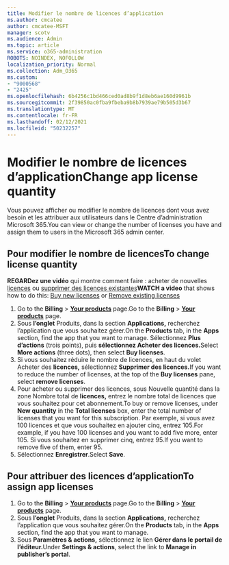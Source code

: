 ```yaml
---
title: Modifier le nombre de licences d’application
ms.author: cmcatee
author: cmcatee-MSFT
manager: scotv
ms.audience: Admin
ms.topic: article
ms.service: o365-administration
ROBOTS: NOINDEX, NOFOLLOW
localization_priority: Normal
ms.collection: Adm_O365
ms.custom:
- "9000568"
- "2425"
ms.openlocfilehash: 6b4256c1bd466ced0ad8b9f1d8eb6ae160d9961b
ms.sourcegitcommit: 2f39850ac0fba9fbeba9b8b7939ae79b505d3b67
ms.translationtype: MT
ms.contentlocale: fr-FR
ms.lasthandoff: 02/12/2021
ms.locfileid: "50232257"
---
```

# <a name="change-app-license-quantity"></a><span data-ttu-id="b243e-102">Modifier le nombre de licences d’application</span><span class="sxs-lookup"><span data-stu-id="b243e-102">Change app license quantity</span></span>

<span data-ttu-id="b243e-103">Vous pouvez afficher ou modifier le nombre de licences dont vous avez besoin et les attribuer aux utilisateurs dans le Centre d’administration Microsoft 365.</span><span class="sxs-lookup"><span data-stu-id="b243e-103">You can view or change the number of licenses you have and assign them to users in the Microsoft 365 admin center.</span></span>

## <a name="to-change-license-quantity"></a><span data-ttu-id="b243e-104">Pour modifier le nombre de licences</span><span class="sxs-lookup"><span data-stu-id="b243e-104">To change license quantity</span></span>

<span data-ttu-id="b243e-105">**REGARDez une vidéo** qui montre comment faire : acheter de nouvelles [licences](https://go.microsoft.com/fwlink/p/?linkid=2154857) ou [supprimer des licences existantes](https://go.microsoft.com/fwlink/p/?linkid=2154938)</span><span class="sxs-lookup"><span data-stu-id="b243e-105">**WATCH a video** that shows how to do this: [Buy new licenses](https://go.microsoft.com/fwlink/p/?linkid=2154857) or [Remove existing licenses](https://go.microsoft.com/fwlink/p/?linkid=2154938)</span></span>

1. <span data-ttu-id="b243e-106">Go to the **Billing**  >  **[Your products](https://go.microsoft.com/fwlink/p/?linkid=842054)** page.</span><span class="sxs-lookup"><span data-stu-id="b243e-106">Go to the **Billing** > **[Your products](https://go.microsoft.com/fwlink/p/?linkid=842054)** page.</span></span>
2. <span data-ttu-id="b243e-107">Sous **l’onglet** Produits, dans la section **Applications,** recherchez l’application que vous souhaitez gérer.</span><span class="sxs-lookup"><span data-stu-id="b243e-107">On the **Products** tab, in the **Apps** section, find the app that you want to manage.</span></span> <span data-ttu-id="b243e-108">Sélectionnez **Plus d’actions** (trois points), puis **sélectionnez Acheter des licences.**</span><span class="sxs-lookup"><span data-stu-id="b243e-108">Select **More actions** (three dots), then select **Buy licenses**.</span></span>
3. <span data-ttu-id="b243e-109">Si vous souhaitez réduire le nombre de licences, en haut du volet Acheter des **licences,** sélectionnez **Supprimer des licences.**</span><span class="sxs-lookup"><span data-stu-id="b243e-109">If you want to reduce the number of licenses, at the top of the **Buy licenses** pane, select **remove licenses**.</span></span>
4. <span data-ttu-id="b243e-110">Pour acheter ou supprimer  des licences, sous Nouvelle quantité dans la zone Nombre total de **licences,** entrez le nombre total de licences que vous souhaitez pour cet abonnement.</span><span class="sxs-lookup"><span data-stu-id="b243e-110">To buy or remove licenses, under **New quantity** in the **Total licenses** box, enter the total number of licenses that you want for this subscription.</span></span> <span data-ttu-id="b243e-111">Par exemple, si vous avez 100 licences et que vous souhaitez en ajouter cinq, entrez 105.</span><span class="sxs-lookup"><span data-stu-id="b243e-111">For example, if you have 100 licenses and you want to add five more, enter 105.</span></span> <span data-ttu-id="b243e-112">Si vous souhaitez en supprimer cinq, entrez 95.</span><span class="sxs-lookup"><span data-stu-id="b243e-112">If you want to remove five of them, enter 95.</span></span>
5. <span data-ttu-id="b243e-113">Sélectionnez **Enregistrer**.</span><span class="sxs-lookup"><span data-stu-id="b243e-113">Select **Save**.</span></span>

## <a name="to-assign-app-licenses"></a><span data-ttu-id="b243e-114">Pour attribuer des licences d’application</span><span class="sxs-lookup"><span data-stu-id="b243e-114">To assign app licenses</span></span>

1. <span data-ttu-id="b243e-115">Go to the **Billing**  >  **[Your products](https://go.microsoft.com/fwlink/p/?linkid=842054)** page.</span><span class="sxs-lookup"><span data-stu-id="b243e-115">Go to the **Billing** > **[Your products](https://go.microsoft.com/fwlink/p/?linkid=842054)** page.</span></span>
2. <span data-ttu-id="b243e-116">Sous **l’onglet** Produits, dans la section **Applications,** recherchez l’application que vous souhaitez gérer.</span><span class="sxs-lookup"><span data-stu-id="b243e-116">On the **Products** tab, in the **Apps** section, find the app that you want to manage.</span></span>
3. <span data-ttu-id="b243e-117">Sous **Paramètres & actions,** sélectionnez le lien **Gérer dans le portail de l’éditeur.**</span><span class="sxs-lookup"><span data-stu-id="b243e-117">Under **Settings & actions**, select the link to **Manage in publisher’s portal**.</span></span>